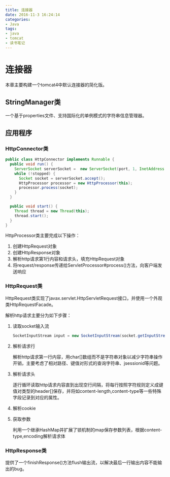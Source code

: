 ```yaml
---
title: 连接器
date: 2016-11-3 16:24:14
categories: 
- Java
tags:
- java
- tomcat
- 读书笔记
---
```


# 连接器

本章主要构建一个tomcat4中默认连接器的简化版。

## StringManager类

一个基于properties文件、支持国际化的单例模式的字符串信息管理器。

## 应用程序

### HttpConnector类

```java
public class HttpConnector implements Runnable {
  public void run() {
    ServerSocket serverSocket =  new ServerSocket(port, 1, InetAddress.getByName("127.0.0.1"));
    while (!stopped) {
      Socket socket = serverSocket.accept();
      HttpProcessor processor = new HttpProcessor(this);
      processor.process(socket);
    }
  }

  public void start() {
    Thread thread = new Thread(this);
    thread.start();
  }
}
```
HttpProcessor类主要完成以下操作：
1. 创建HttpRequest对象
2. 创建HttpResponse对象
3. 解析http请求第1行内容和请求头，填充HttpRequest对象
4. 将request/response传递给ServletProcessor#process()方法，向客户端发送响应

### HttpRequest类

HttpRequest类实现了javax.servlet.HttpServletRequest接口，并使用一个外观类HttpRequestFacade。

解析http请求主要分为如下步骤：

1. 读取socket输入流

    ```java
    SocketInputStream input = new SocketInputStream(socket.getInputStream(), 2048);
    ```

2. 解析请求行

    解析http请求第一行内容，用char[]数组而不是字符串对象以减少字符串操作开销，主要考虑了相对路径、键值对形式的查询字符串、jsessionid等问题。

3. 解析请求头

    逐行循环读取http请求内容直到出现空行间隔，将每行按照字符规则定义成键值对类型的header[]保存，并将如content-length,content-type等一些特殊字段记录到对应的属性。

4. 解析cookie

5. 获取参数

    利用一个继承HashMap并扩展了锁机制的map保存参数列表，根据content-type,encoding解析请求体

### HttpResponse类

提供了一个finishResponse()方法flush输出流，以解决最后一行输出内容不能输出的bug。
